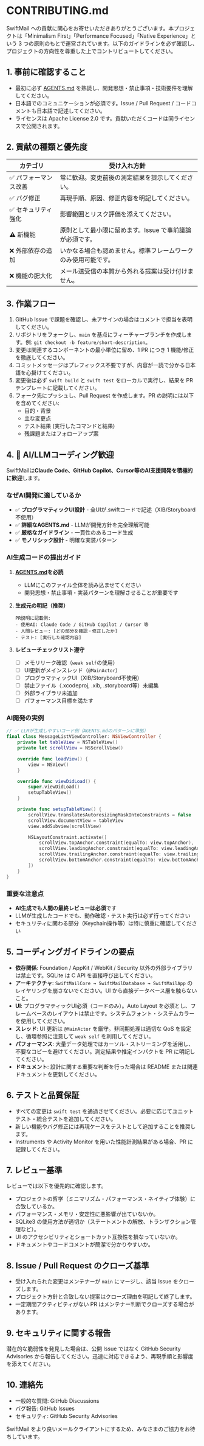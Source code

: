 # CONTRIBUTING.md

SwiftMail への貢献に関心をお寄せいただきありがとうございます。本プロジェクトは「Minimalism First」「Performance Focused」「Native Experience」という 3 つの原則のもとで運営されています。以下のガイドラインを必ず確認し、プロジェクトの方向性を尊重した上でコントリビュートしてください。

## 1. 事前に確認すること
- 最初に必ず [AGENTS.md](AGENTS.md) を熟読し、開発思想・禁止事項・技術要件を理解してください。
- 日本語でのコミュニケーションが必須です。Issue / Pull Request / コードコメントも日本語で記述してください。
- ライセンスは Apache License 2.0 です。貢献いただくコードは同ライセンスで公開されます。

## 2. 貢献の種類と優先度
| カテゴリ | 受け入れ方針 |
| --- | --- |
| ✅ パフォーマンス改善 | 常に歓迎。変更前後の測定結果を提示してください。 |
| ✅ バグ修正 | 再現手順、原因、修正内容を明記してください。 |
| ✅ セキュリティ強化 | 影響範囲とリスク評価を添えてください。 |
| ⚠️ 新機能 | 原則として最小限に留めます。Issue で事前議論が必須です。 |
| ❌ 外部依存の追加 | いかなる場合も認めません。標準フレームワークのみ使用可能です。 |
| ❌ 機能の肥大化 | メール送受信の本質から外れる提案は受け付けません。 |

## 3. 作業フロー
1. GitHub Issue で課題を確認し、未アサインの場合はコメントで担当を表明してください。
2. リポジトリをフォークし、`main` を基点にフィーチャーブランチを作成します。例: `git checkout -b feature/short-description`。
3. 変更は関連するコンポーネントの最小単位に留め、1 PR につき 1 機能/修正を徹底してください。
4. コミットメッセージはプレフィックス不要ですが、内容が一読で分かる日本語を心掛けてください。
5. 変更後は必ず `swift build` と `swift test` をローカルで実行し、結果を PR テンプレートに記載してください。
6. フォーク先にプッシュし、Pull Request を作成します。PR の説明には以下を含めてください:
   - 目的・背景
   - 主な変更点
   - テスト結果 (実行したコマンドと結果)
   - 残課題またはフォローアップ案

## 4. 🤖 AI/LLMコーディング歓迎

SwiftMailは**Claude Code、GitHub Copilot、Cursor等のAI支援開発を積極的に歓迎**します。

### なぜAI開発に適しているか

- ✅ **プログラマティックUI設計** - 全UIが.swiftコードで記述（XIB/Storyboard不使用）
- ✅ **詳細なAGENTS.md** - LLMが開発方針を完全理解可能
- ✅ **厳格なガイドライン** - 一貫性のあるコード生成
- ✅ **モノリシック設計** - 明確な実装パターン

### AI生成コードの提出ガイド

1. **[AGENTS.md](AGENTS.md)を必読**
   - LLMにこのファイル全体を読み込ませてください
   - 開発思想・禁止事項・実装パターンを理解させることが重要です

2. **生成元の明記（推奨）**
   ```
   PR説明に記載例:
   - 使用AI: Claude Code / GitHub Copilot / Cursor 等
   - 人間レビュー: [どの部分を確認・修正したか]
   - テスト: [実行した確認内容]
   ```

3. **レビューチェックリスト遵守**
   - [ ] メモリリーク確認（`weak self`の使用）
   - [ ] UI更新がメインスレッド（`@MainActor`）
   - [ ] プログラマティックUI（XIB/Storyboard不使用）
   - [ ] 禁止ファイル（.xcodeproj, .xib, .storyboard等）未編集
   - [ ] 外部ライブラリ未追加
   - [ ] パフォーマンス目標を満たす

### AI開発の実例

```swift
// ✅ LLMが生成しやすいコード例（AGENTS.mdのパターンに準拠）
final class MessageListViewController: NSViewController {
    private let tableView = NSTableView()
    private let scrollView = NSScrollView()

    override func loadView() {
        view = NSView()
    }

    override func viewDidLoad() {
        super.viewDidLoad()
        setupTableView()
    }

    private func setupTableView() {
        scrollView.translatesAutoresizingMaskIntoConstraints = false
        scrollView.documentView = tableView
        view.addSubview(scrollView)

        NSLayoutConstraint.activate([
            scrollView.topAnchor.constraint(equalTo: view.topAnchor),
            scrollView.leadingAnchor.constraint(equalTo: view.leadingAnchor),
            scrollView.trailingAnchor.constraint(equalTo: view.trailingAnchor),
            scrollView.bottomAnchor.constraint(equalTo: view.bottomAnchor)
        ])
    }
}
```

### 重要な注意点

- **AI生成でも人間の最終レビューは必須**です
- LLMが生成したコードでも、動作確認・テスト実行は必ず行ってください
- セキュリティに関わる部分（Keychain操作等）は特に慎重に確認してください

## 5. コーディングガイドラインの要点
- **依存関係**: Foundation / AppKit / WebKit / Security 以外の外部ライブラリは禁止です。SQLite は C API を直接呼び出してください。
- **アーキテクチャ**: `SwiftMailCore → SwiftMailDatabase → SwiftMailApp` のレイヤリングを崩さないでください。UI から直接データベース層を触らないこと。
- **UI**: プログラマティックUI必須（コードのみ）。Auto Layout を必須とし、フレームベースのレイアウトは禁止です。システムフォント・システムカラーを使用してください。
- **スレッド**: UI 更新は `@MainActor` を厳守。非同期処理は適切な QoS を設定し、循環参照に注意して `weak self` を利用してください。
- **パフォーマンス**: 大量データ処理ではカーソル・ストリーミングを活用し、不要なコピーを避けてください。測定結果や推定インパクトを PR に明記してください。
- **ドキュメント**: 設計に関する重要な判断を行った場合は README または関連ドキュメントを更新してください。

## 6. テストと品質保証
- すべての変更は `swift test` を通過させてください。必要に応じてユニットテスト・統合テストを追加してください。
- 新しい機能やバグ修正には再現ケースをテストとして追加することを推奨します。
- Instruments や Activity Monitor を用いた性能計測結果がある場合、PR に記録してください。

## 7. レビュー基準
レビューでは以下を優先的に確認します。
- プロジェクトの哲学（ミニマリズム・パフォーマンス・ネイティブ体験）に合致しているか。
- パフォーマンス・メモリ・安定性に悪影響が出ていないか。
- SQLite3 の使用方法が適切か（ステートメントの解放、トランザクション管理など）。
- UI のアクセシビリティとショートカット互換性を損なっていないか。
- ドキュメントやコードコメントが簡潔で分かりやすいか。

## 8. Issue / Pull Request のクローズ基準
- 受け入れられた変更はメンテナーが `main` にマージし、該当 Issue をクローズします。
- プロジェクト方針と合致しない提案はクローズ理由を明記して終了します。
- 一定期間アクティビティがない PR はメンテナー判断でクローズする場合があります。

## 9. セキュリティに関する報告
潜在的な脆弱性を発見した場合は、公開 Issue ではなく GitHub Security Advisories から報告してください。迅速に対応できるよう、再現手順と影響度を添えてください。

## 10. 連絡先
- 一般的な質問: GitHub Discussions
- バグ報告: GitHub Issues
- セキュリティ: GitHub Security Advisories

SwiftMail をより良いメールクライアントにするため、みなさまのご協力をお待ちしています。
